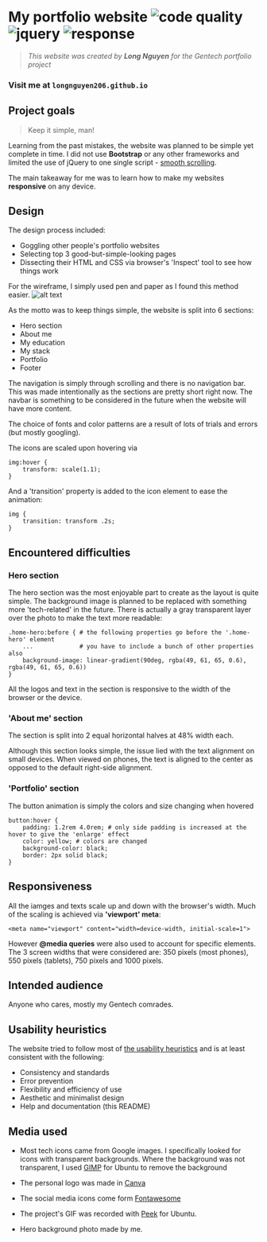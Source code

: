 # My portfolio website ![code quality](https://img.shields.io/badge/code-5%2F5-brightgreen.svg) ![jquery](https://img.shields.io/badge/jQuery%20used-1-blue.svg) ![response](https://img.shields.io/badge/responsiveness-excellent-brightgreen.svg)

> *This website was created by **Long Nguyen** for the Gentech portfolio project*

### Visit me at `longnguyen206.github.io`


## Project goals
> Keep it simple, man!

Learning from the past mistakes, the website was planned to be simple yet complete in time. I did not use **Bootstrap** or any other frameworks and limited the use of jQuery to one single script -  [smooth scrolling](https://css-tricks.com/snippets/jquery/smooth-scrolling/).

The main takeaway for me was to learn how to make my websites **responsive** on any device.

## Design

The design process included:
* Goggling other people's portfolio websites
* Selecting top 3 good-but-simple-looking pages
* Dissecting their HTML and CSS via browser's 'Inspect' tool to see how things work

For the wireframe, I simply used pen and paper as I found this method easier.
![alt text](http://url/to/img.png)

As the motto was to keep things simple, the website is split into 6 sections: 
* Hero section
* About me
* My education
* My stack
* Portfolio
* Footer

The navigation is simply through scrolling and there is no navigation bar. This was made intentionally as the sections are pretty short right now. The navbar is something to be considered in the future when the website will have more content.

The choice of fonts and color patterns are a result of lots of trials and errors (but mostly googling). 

The icons are scaled upon hovering via
```
img:hover {
    transform: scale(1.1);
}
```
And a 'transition' property is added to the icon element to ease the animation: 
```
img {
    transition: transform .2s;
}
```
## Encountered difficulties
### Hero section
The hero section was the most enjoyable part to create as the layout is quite simple. The background image is planned to be replaced with something more 'tech-related' in the future. There is actually a gray transparent layer over the photo to make the text more readable:
```
.home-hero:before { # the following properties go before the '.home-hero' element
    ...             # you have to include a bunch of other properties also
    background-image: linear-gradient(90deg, rgba(49, 61, 65, 0.6), rgba(49, 61, 65, 0.6))
}
```
All the logos and text in the section is responsive to the width of the browser or the device.

### 'About me' section

The section is split into 2 equal horizontal halves at 48% width each.
 
Although this section looks simple, the issue lied with the text alignment on small devices. When viewed on phones, the text is aligned to the center as opposed to the default right-side alignment.

### 'Portfolio' section

The button animation is simply the colors and size changing when hovered
```
button:hover {
    padding: 1.2rem 4.0rem; # only side padding is increased at the hover to give the 'enlarge' effect
    color: yellow; # colors are changed
    background-color: black;
    border: 2px solid black; 
}
```

## Responsiveness

All the iamges and texts scale up and down with the browser's width. Much of the scaling is achieved via **'viewport' meta**:
```
<meta name="viewport" content="width=device-width, initial-scale=1">
```

However **@media queries** were also used to account for specific elements. The 3 screen widths that were considered are: 350 pixels (most phones), 550 pixels (tablets), 750 pixels and 1000 pixels. 

## Intended audience

Anyone who cares, mostly my Gentech comrades.

## Usability heuristics

The website tried to follow most of [the usability heuristics](https://www.nngroup.com/articles/ten-usability-heuristics/) and is at least consistent with the following:

* Consistency and standards
* Error prevention
* Flexibility and efficiency of use
* Aesthetic and minimalist design
* Help and documentation (this README)

## Media used
* Most tech icons came from Google images. I specifically looked for icons with transparent backgrounds. Where the background was not transparent, I used [GIMP](https://www.gimp.org/) for Ubuntu to remove the background

* The personal logo was made in [Canva](https://www.canva.com/)

* The social media icons come form [Fontawesome](https://fontawesome.com/)

* The project's GIF was recorded with [Peek](https://www.omgubuntu.co.uk/2018/03/peek-snap-app-discontinued) for Ubuntu.

* Hero background photo made by me.
